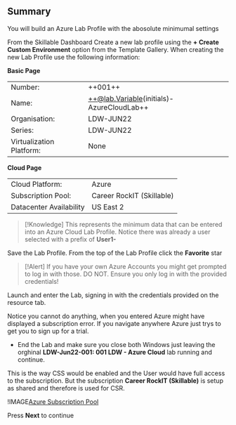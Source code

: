 
## Summary
You will build an Azure Lab Profile with the abosolute minimumal settings

From the Skillable Dashboard Create a new lab profile using the **+ Create Custom Environment** option from the Template Gallery.  When creating the new Lab Profile use the following information:

**Basic Page**

|||
|---------------|--------------------------|
| Number:       | ++001++                      |
| Name:         | ++@lab.Variable(initials)-AzureCloudLab++ |
| Organisation: | LDW-JUN22                |
| Series:       | LDW-JUN22                |
| Virtualization Platform: | None |

**Cloud Page**

|||
|---------------|--------------------------|
| Cloud Platform:       | Azure                     |
| Subscription Pool:    | Career RockIT (Skillable) |
| Datacenter Availability | US East 2 |

>[!Knowledge] This represents the minimum data that can be entered into an Azure Cloud Lab Profile.  Notice there was already a user selected with a prefix of **User1-**

Save the Lab Profile.
From the top of the Lab Profile click the **Favorite** star

>[!Alert] If you have your own Azure Accounts you might get prompted to log in with those.  DO NOT.  Ensure you only log in with the provided credentials!

Launch and enter the Lab, signing in with the credentials provided on the resource tab.

Notice you cannot do anything, when you entered Azure might have displayed a subscription error. 
If you navigate anywhere Azure just trys to get you to sign up for a trial.  

 - End the Lab and make sure you close both Windows just leaving the orghinal **LDW-Jun22-001: 001 LDW - Azure Cloud** lab running and continue.

This is the way CSS would be enabled and the User would have full access to the subscription.  But the subscription **Career RockIT (Skillable)** is 
setup as shared and therefore is used for CSR.

!IMAGE[Azure Subscription Pool](images/image01.jpg)

Press **Next** to continue
